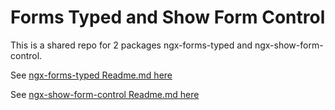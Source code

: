 
# Forms Typed and Show Form Control
This is a shared repo for 2 packages ngx-forms-typed and ngx-show-form-control.

See [ngx-forms-typed Readme.md here](./projects/forms#readme)

See [ngx-show-form-control Readme.md here](./projects/show-form-control#readme)
